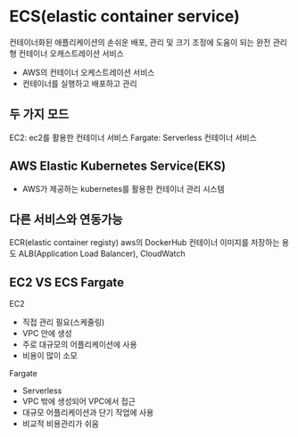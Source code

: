 # ECS(elastic container service)
컨테이너화된 애플리케이션의 손쉬운 배포, 관리 및 크기 조정에 도움이 되는 완전 관리형 컨테이너 오캐스트레이션 서비스

- AWS의 컨테이너 오케스트레이션 서비스
- 컨테이너를 실행하고 배포하고 관리

## 두 가지 모드
EC2: ec2를 활용한 컨테이너 서비스
Fargate: Serverless 컨테이너 서비스

## AWS Elastic Kubernetes Service(EKS)
 - AWS가 제공하는 kubernetes를 활용한 컨테이너 관리 시스템
 
## 다른 서비스와 연동가능
ECR(elastic container registy) aws의 DockerHub 컨테이너 이미지를 저장하는 용도
ALB(Application Load Balancer), CloudWatch

## EC2 VS ECS Fargate
EC2
 - 직접 관리 필요(스케줄링)
 - VPC 안에 생성
 - 주로 대규모의 어플리케이션에 사용
 - 비용이 많이 소모

Fargate
 - Serverless
 - VPC 밖에 생성되어 VPC에서 접근
 - 대규모 어플리케이션과 단기 작업에 사용
 - 비교적 비용관리가 쉬움


